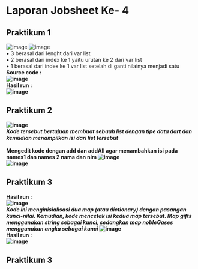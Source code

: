 # Laporan Jobsheet Ke- 4
## Praktikum 1
![image](https://github.com/daniertg/2141720070-mobile-2023/assets/87335182/1c1266fb-512a-4c83-8d67-3439179d29a9)
![image](https://github.com/daniertg/2141720070-mobile-2023/assets/87335182/6faae865-4941-4361-95e3-3eefbf2b3029)<br>
•	3 berasal dari lenght dari var list<br>
•	2 berasal dari index ke 1 yaitu urutan ke 2  dari var list<br>
•	1 berasal dari index ke 1 var list setelah di ganti nilainya menjadi satu<br>
<b>Source code :<br>
![image](https://github.com/daniertg/2141720070-mobile-2023/assets/87335182/8b2c5d5e-7b9d-489e-a1ba-1d044aef4bfb)<br>
<b>Hasil run :<br>
![image](https://github.com/daniertg/2141720070-mobile-2023/assets/87335182/450fe0a0-aa24-4a47-ad8e-c2fe766f74cf)<br>
## Praktikum 2
![image](https://github.com/daniertg/2141720070-mobile-2023/assets/87335182/d14c0715-4c6c-4eaa-ba70-27edfc7d57e3)<br>
*Kode tersebut bertujuan membuat sebuah list dengan tipe data dart dan kemudian menampilkan isi dari list tersebut*
<br>
<br>
Mengedit kode dengan add dan addAll agar menambahkan isi pada names1 dan names 2 nama dan nim
![image](https://github.com/daniertg/2141720070-mobile-2023/assets/87335182/1db2f2fe-2904-45e3-bdc5-fbd8aa91ac3b)<br>
![image](https://github.com/daniertg/2141720070-mobile-2023/assets/87335182/23842181-ab4d-4b78-8e59-30479ce72e72)<br>
## Praktikum 3
<b>Hasil run :<br>
![image](https://github.com/daniertg/2141720070-mobile-2023/assets/87335182/8e4f4863-6a6e-4207-99a5-f23c4c448d14)<br>
*Kode ini menginisialisasi dua map (atau dictionary) dengan pasangan kunci-nilai. Kemudian, kode mencetak isi kedua map tersebut. Map gifts menggunakan string sebagai kunci, sedangkan map nobleGases menggunakan angka sebagai kunci*
![image](https://github.com/daniertg/2141720070-mobile-2023/assets/87335182/cdb2d48b-b304-407b-99c9-ba24c739f605)<br>
<b>Hasil run :<br>
![image](https://github.com/daniertg/2141720070-mobile-2023/assets/87335182/efc7bba1-5bc7-45ba-9c2e-fbd6e512493d)
## Praktikum 3
